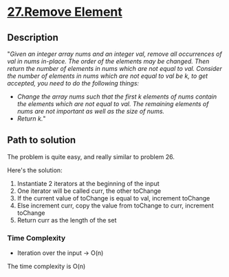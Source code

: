 # [27.Remove Element](https://leetcode.com/problems/remove-element)

## Description

"*Given an integer array nums and an integer val, remove all occurrences of val in nums in-place. The order of the elements may be changed. Then return the number of elements in nums which are not equal to val.
Consider the number of elements in nums which are not equal to val be k, to get accepted, you need to do the following things:*

- *Change the array nums such that the first k elements of nums contain the elements which are not equal to val. The remaining elements of nums are not important as well as the size of nums.*
- *Return k.*"

## Path to solution

The problem is quite easy, and really similar to problem 26.

Here's the solution:

1. Instantiate 2 iterators at the beginning of the input
2. One iterator will be called curr, the other toChange
3. If the current value of toChange is equal to val, increment toChange
4. Else increment curr, copy the value from toChange to curr, increment toChange
5. Return curr as the length of the set

### Time Complexity

- Iteration over the input -> O(n)

The time complexity is O(n)
